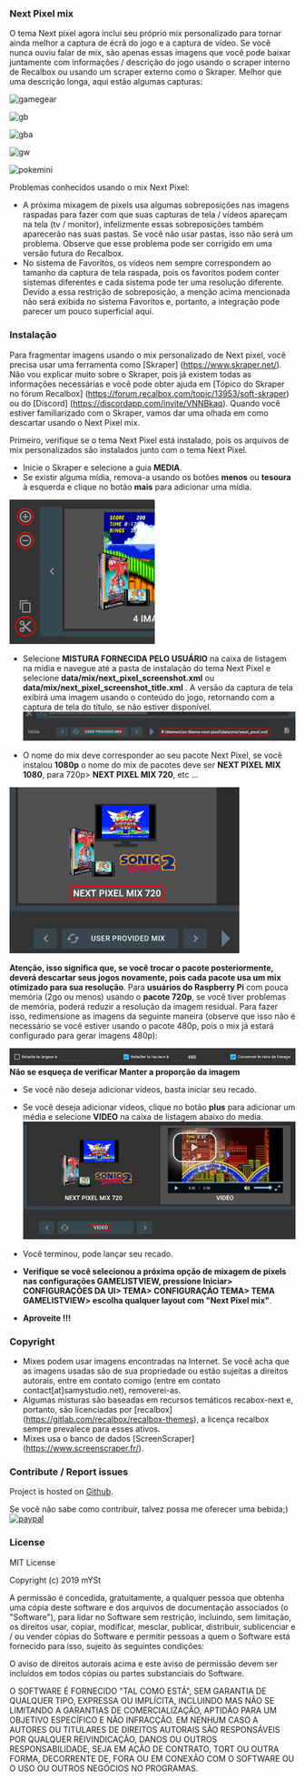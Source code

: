### Next Pixel mix
O tema Next pixel agora inclui seu próprio mix personalizado para tornar ainda melhor a captura de écrã do jogo e a captura de vídeo. Se você nunca ouviu falar de mix, são apenas essas imagens que você pode baixar juntamente com informações / descrição do jogo usando o scraper interno de Recalbox ou usando um scraper externo como o Skraper. Melhor que uma descrição longa, aqui estão algumas capturas:

![gamegear](https://raw.githubusercontent.com/samystudio/es-next-pixel/master/screenshots/gamegear.gif)

![gb](https://raw.githubusercontent.com/samystudio/es-next-pixel/master/screenshots/gb.gif)

![gba](https://raw.githubusercontent.com/samystudio/es-next-pixel/master/screenshots/gba.gif)

![gw](https://raw.githubusercontent.com/samystudio/es-next-pixel/master/screenshots/gw.gif)

![pokemini](https://raw.githubusercontent.com/samystudio/es-next-pixel/master/screenshots/pokemini.gif)

Problemas conhecidos usando o mix Next Pixel:
- A próxima mixagem de pixels usa algumas sobreposições nas imagens raspadas para fazer com que suas capturas de tela / vídeos apareçam na tela (tv / monitor), infelizmente essas sobreposições também aparecerão nas suas pastas. Se você não usar pastas, isso não será um problema. Observe que esse problema pode ser corrigido em uma versão futura do Recalbox.
- No sistema de Favoritos, os vídeos nem sempre correspondem ao tamanho da captura de tela raspada, pois os favoritos podem conter sistemas diferentes e cada sistema pode ter uma resolução diferente. Devido a essa restrição de sobreposição, a menção acima mencionada não será exibida no sistema Favoritos e, portanto, a integração pode parecer um pouco superficial aqui.


### Instalação
Para fragmentar imagens usando o mix personalizado de Next pixel, você precisa usar uma ferramenta como [Skraper] (https://www.skraper.net/). Não vou explicar muito sobre o Skraper, pois já existem todas as informações necessárias e você pode obter ajuda em [Tópico do Skraper no fórum Recalbox] (https://forum.recalbox.com/topic/13953/soft-skraper) ou do [Discord] (https://discordapp.com/invite/VNNBkaq). Quando você estiver familiarizado com o Skraper, vamos dar uma olhada em como descartar usando o Next Pixel mix.

Primeiro, verifique se o tema Next Pixel está instalado, pois os arquivos de mix personalizados são instalados junto com o tema Next Pixel.
- Inicie o Skraper e selecione a guia **MEDIA**.
- Se existir alguma mídia, remova-a usando os botões **menos** ou **tesoura** à esquerda e clique no botão **mais** para adicionar uma mídia.

![0](https://raw.githubusercontent.com/samystudio/es-next-pixel/master/data/mix/help/0.png)

- Selecione **MISTURA FORNECIDA PELO USUÁRIO** na caixa de listagem na mídia e navegue até a pasta de instalação do tema Next Pixel e selecione **data/mix/next_pixel_screenshot.xml** ou **data/mix/next_pixel_screenshot_title.xml** . A versão da captura de tela exibirá uma imagem usando o conteúdo do jogo, retornando com a captura de tela do título, se não estiver disponível.
![0](https://raw.githubusercontent.com/samystudio/es-next-pixel/master/data/mix/help/1.png)

- O nome do mix deve corresponder ao seu pacote Next Pixel, se você instalou **1080p** o nome do mix de pacotes deve ser **NEXT PIXEL MIX 1080**, para 720p> **NEXT PIXEL MIX 720**, etc ...

![0](https://raw.githubusercontent.com/samystudio/es-next-pixel/master/data/mix/help/2.png)

**Atenção, isso significa que, se você trocar o pacote posteriormente, deverá descartar seus jogos novamente, pois cada pacote usa um mix otimizado para sua resolução**.
Para **usuários do Raspberry Pi** com pouca memória (2go ou menos) usando o **pacote 720p**, se você tiver problemas de memória, poderá reduzir a resolução da imagem residual. Para fazer isso, redimensione as imagens da seguinte maneira (observe que isso não é necessário se você estiver usando o pacote 480p, pois o mix já estará configurado para gerar imagens 480p):

![0](https://raw.githubusercontent.com/samystudio/es-next-pixel/master/data/mix/help/3.png)
**Não se esqueça de verificar Manter a proporção da imagem**
- Se você não deseja adicionar vídeos, basta iniciar seu recado.
- Se você deseja adicionar vídeos, clique no botão **plus** para adicionar um média e selecione **VIDEO** na caixa de listagem abaixo do media.
![0](https://raw.githubusercontent.com/samystudio/es-next-pixel/master/data/mix/help/4.png)

 - Você terminou, pode lançar seu recado.

- **Verifique se você selecionou a próxima opção de mixagem de pixels nas configurações GAMELISTVIEW, pressione Iniciar> CONFIGURAÇÕES DA UI> TEMA> CONFIGURAÇÃO TEMA> TEMA GAMELISTVIEW> escolha qualquer layout com "Next Pixel mix"**.
- **Aproveite !!!**


### Copyright
- Mixes podem usar imagens encontradas na Internet. Se você acha que as imagens usadas são de sua propriedade ou estão sujeitas a direitos autorais, entre em contato comigo (entre em contato contact[at]samystudio.net), removerei-as.
- Algumas misturas são baseadas em recursos temáticos recabox-next e, portanto, são licenciadas por [recalbox] (https://gitlab.com/recalbox/recalbox-themes), a licença recalbox sempre prevalece para esses ativos.
- Mixes usa o banco de dados [ScreenScraper] (https://www.screenscraper.fr/).


### Contribute / Report issues
Project is hosted on [Github](https://github.com/SamYStudiO/es-theme-next-pixel).

Se você não sabe como contribuir, talvez possa me oferecer uma bebida;)
[![paypal](https://www.paypalobjects.com/en_US/i/btn/btn_donateCC_LG.gif)](https://www.paypal.com/cgi-bin/webscr?cmd=_s-xclick&hosted_button_id=GZTG62E8M467W&source=url)


### License
MIT License

Copyright (c) 2019 mYSt

A permissão é concedida, gratuitamente, a qualquer pessoa que obtenha uma cópia
deste software e dos arquivos de documentação associados (o "Software"), para lidar
no Software sem restrição, incluindo, sem limitação, os direitos
usar, copiar, modificar, mesclar, publicar, distribuir, sublicenciar e / ou vender
cópias do Software e permitir pessoas a quem o Software está
fornecido para isso, sujeito às seguintes condições:

O aviso de direitos autorais acima e este aviso de permissão devem ser incluídos em todos
cópias ou partes substanciais do Software.

O SOFTWARE É FORNECIDO "TAL COMO ESTÁ", SEM GARANTIA DE QUALQUER TIPO, EXPRESSA OU
IMPLÍCITA, INCLUINDO MAS NÃO SE LIMITANDO A GARANTIAS DE COMERCIALIZAÇÃO,
APTIDÃO PARA UM OBJETIVO ESPECÍFICO E NÃO INFRACÇÃO. EM NENHUM CASO A
AUTORES OU TITULARES DE DIREITOS AUTORAIS SÃO RESPONSÁVEIS POR QUALQUER REIVINDICAÇÃO, DANOS OU OUTROS
RESPONSABILIDADE, SEJA EM AÇÃO DE CONTRATO, TORT OU OUTRA FORMA, DECORRENTE DE,
FORA OU EM CONEXÃO COM O SOFTWARE OU O USO OU OUTROS NEGÓCIOS NO
PROGRAMAS.


